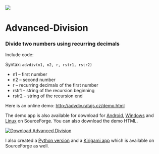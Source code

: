 ![](https://raw.githubusercontent.com/ratajs/Advanced-Division/master/icon.svg)

# Advanced-Division
### Divide two numbers using recurring decimals

Include code:

  <code><script src="https://cdn.jsdelivr.net/gh/ratajs/Advanced-Division@6862459b6459b3349507f886deb095cf1fcc1750/AdvDiv.min.js" type="text/javascript" integrity="sha384-tQTSXX9pdW0VHrXPszObYLdpZe2rRG82Kw2E7dJ8jOfaBSaP27AzQwNAgGdj3GdS" crossorigin="anonymous"></script></code>

Syntax:
<code>advdiv(n1, n2, r, rstr1, rstr2)</code>
* n1 – first number
* n2 – second number
* r – recurring decimals of the first number
* rstr1 – string of the recursion beginning
* rstr2 – string of the recursion end

Here is an online demo: <http://advdiv.ratajs.cz/demo.html>

The demo app is also available for download for [Android](https://sourceforge.net/projects/advanced-division/files/Advanced-Division-Cordova.apk/download), [Windows](https://sourceforge.net/projects/advanced-division/files/Advanced-Division-NWjs.exe/download) and [Linux](https://sourceforge.net/projects/advanced-division/files/Advanced-Division-NWjs-Linux.tar.gz/download) on SourceForge.
You can also download the demo HTML.

[![Download Advanced Division](https://a.fsdn.com/con/app/sf-download-button)](https://sourceforge.net/projects/advanced-division/files/latest/download)


I also created a [Python version](https://github.com/ratajs/Advanced-Division-py) and a [Kirigami app](https://invent.kde.org/ratajsk/advanced-division) which is available on SourceForge as well.
